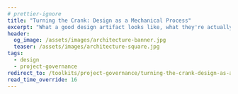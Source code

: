 ```yaml
---
# prettier-ignore
title: "Turning the Crank: Design as a Mechanical Process"
excerpt: "What a good design artifact looks like, what they're actually for, and how to use them efficiently to achieve a better outcome for your project."
header:
  og_image: /assets/images/architecture-banner.jpg
  teaser: /assets/images/architecture-square.jpg
tags:
  - design
  - project-governance
redirect_to: /toolkits/project-governance/turning-the-crank-design-as-a-mechanical-process/
read_time_override: 16
---
```

